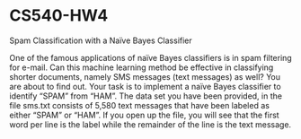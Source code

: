 CS540-HW4
=========

Spam Classification with a Naïve Bayes Classifier

One of the famous applications of naïve Bayes classifiers is in spam filtering for e-mail. Can this machine 
learning method be effective in classifying shorter documents, namely SMS messages (text messages) as well? 
You are about to find out.
Your task is to implement a naïve Bayes classifier to identify “SPAM” from “HAM”. The data set you have 
been provided, in the file sms.txt consists of 5,580 text messages that have been labeled as either “SPAM” or 
“HAM”. If you open up the file, you will see that the first word per line is the label while the remainder of the 
line is the text message.
